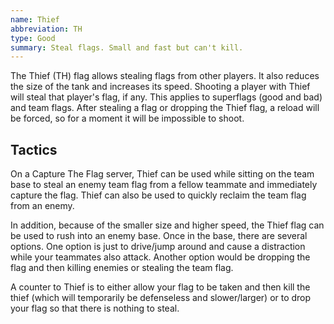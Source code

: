 ```yaml
---
name: Thief
abbreviation: TH
type: Good
summary: Steal flags. Small and fast but can't kill.
---
```


The Thief (TH) flag allows stealing flags from other players. It also reduces the size of the tank and increases its speed. Shooting a player with Thief will steal that player's flag, if any. This applies to superflags (good and bad) and team flags. After stealing a flag or dropping the Thief flag, a reload will be forced, so for a moment it will be impossible to shoot.

## Tactics

On a Capture The Flag server, Thief can be used while sitting on the team base to steal an enemy team flag from a fellow teammate and immediately capture the flag. Thief can also be used to quickly reclaim the team flag from an enemy.

In addition, because of the smaller size and higher speed, the Thief flag can be used to rush into an enemy base. Once in the base, there are several options.  One option is just to drive/jump around and cause a distraction while your teammates also attack.  Another option would be dropping the flag and then killing enemies or stealing the team flag.

A counter to Thief is to either allow your flag to be taken and then kill the thief (which will temporarily be defenseless and slower/larger) or to drop your flag so that there is nothing to steal.
